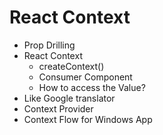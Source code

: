 # React Context
- Prop Drilling
- React Context
  - createContext()
  - Consumer Component
  - How to access the Value?
- Like Google translator
- Context Provider
- Context Flow for Windows App
